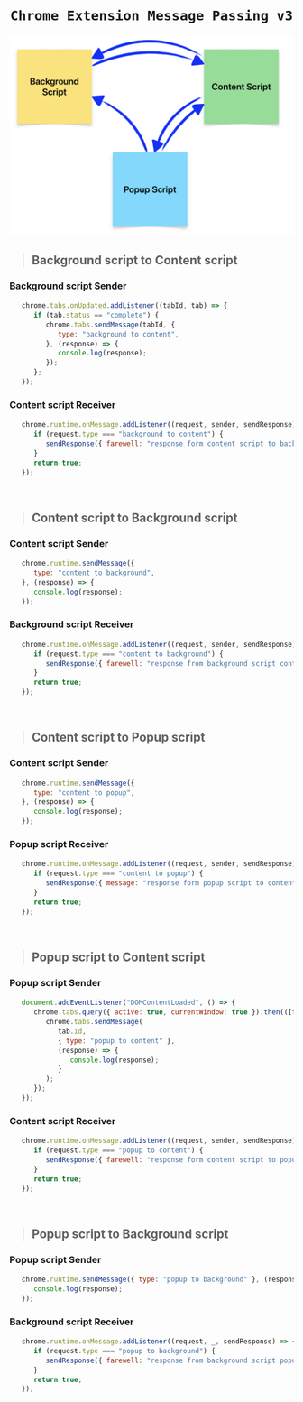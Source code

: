 # <center>  **`Chrome Extension Message Passing v3`** </center>

![x](./image.png)

> ## Background script to Content script
### Background script Sender
```js
   chrome.tabs.onUpdated.addListener((tabId, tab) => {
      if (tab.status == "complete") {
         chrome.tabs.sendMessage(tabId, {
            type: "background to content",
         }, (response) => {
            console.log(response);
         });
      };
   });
```
### Content script Receiver
```js
   chrome.runtime.onMessage.addListener((request, sender, sendResponse) => {
      if (request.type === "background to content") {
         sendResponse({ farewell: "response form content script to background" });
      }
      return true;
   });
```
<br>

> ## Content script to Background script
### Content script Sender
```js
   chrome.runtime.sendMessage({
      type: "content to background",
   }, (response) => {
      console.log(response);
   });
```
### Background script Receiver
```js
   chrome.runtime.onMessage.addListener((request, sender, sendResponse) => {
      if (request.type === "content to background") {
         sendResponse({ farewell: "response from background script content" });
      }
      return true;
   });
```
<br>

> ## Content script to Popup script
### Content script Sender
```js
   chrome.runtime.sendMessage({
      type: "content to popup",
   }, (response) => {
      console.log(response);
   });
```
### Popup script Receiver
```js
   chrome.runtime.onMessage.addListener((request, sender, sendResponse) => {
      if (request.type === "content to popup") {
         sendResponse({ message: "response form popup script to content" });
      }
      return true;
   });
```
<br>

> ## Popup script to Content script
### Popup script Sender
```js
   document.addEventListener("DOMContentLoaded", () => {
      chrome.tabs.query({ active: true, currentWindow: true }).then(([tab]) => {
         chrome.tabs.sendMessage(
            tab.id,
            { type: "popup to content" },
            (response) => {
               console.log(response);
            }
         );
      });
   });
```
### Content script Receiver
```js
   chrome.runtime.onMessage.addListener((request, sender, sendResponse) => {
      if (request.type === "popup to content") {
         sendResponse({ farewell: "response form content script to popup" });
      }
      return true;
   });
```
<br>

> ## Popup script to Background script
### Popup script Sender
```js
   chrome.runtime.sendMessage({ type: "popup to background" }, (response) => {
      console.log(response);
   });
```
### Background script Receiver
```js
   chrome.runtime.onMessage.addListener((request, _, sendResponse) => {
      if (request.type === "popup to background") {
         sendResponse({ farewell: "response from background script popup" });
      }
      return true;
   });
```